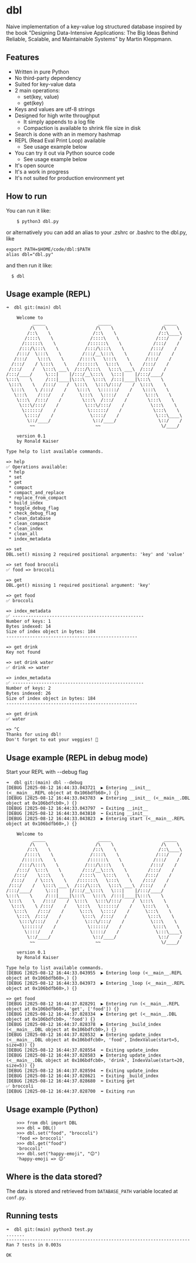 # dbl

Naive implementation of a key-value log structured database inspired by the book "Designing Data-Intensive Applications: The Big Ideas Behind Reliable, Scalable, and Maintainable Systems" by Martin Kleppmann.

## Features
- Written in pure Python
- No third-party dependency
- Suited for key-value data
- 2 main operations:
  - set(key, value)
  - get(key)
- Keys and values are utf-8 strings
- Designed for high write throughput
  - It simply appends to a log file
  - Compaction is available to shrink file size in disk
- Search is done with an in memory hashmap
- REPL (Read Eval Print Loop) available
  - See usage example below
- You can try it out via Python source code
  - See usage example below
- It's open source
- It's a work in progress
- It's not suited for production environment yet

## How to run
You can run it like:
```
    $ python3 dbl.py
```
or alternatively you can add an alias to your .zshrc or .bashrc to the dbl.py, like 
```
export PATH=$HOME/code/dbl:$PATH
alias dbl="dbl.py"
```
and then run it like:
```
  $ dbl
```

## Usage example (REPL)

```
➜  dbl git:(main) dbl

    Welcome to
          _____                    _____                    _____
         /\    \                  /\    \                  /\    \
        /::\    \                /::\    \                /::\____\
       /::::\    \              /::::\    \              /:::/    /
      /::::::\    \            /::::::\    \            /:::/    /
     /:::/\:::\    \          /:::/\:::\    \          /:::/    /
    /:::/  \:::\    \        /:::/__\:::\    \        /:::/    /
   /:::/    \:::\    \      /::::\   \:::\    \      /:::/    /
  /:::/    / \:::\    \    /::::::\   \:::\    \    /:::/    /
 /:::/    /   \:::\ ___\  /:::/\:::\   \:::\ ___\  /:::/    /
/:::/____/     \:::|    |/:::/__\:::\   \:::|    |/:::/____/
\:::\    \     /:::|____|\:::\   \:::\  /:::|____|\:::\    \
 \:::\    \   /:::/    /  \:::\   \:::\/:::/    /  \:::\    \
  \:::\    \ /:::/    /    \:::\   \::::::/    /    \:::\    \
   \:::\    /:::/    /      \:::\   \::::/    /      \:::\    \
    \:::\  /:::/    /        \:::\  /:::/    /        \:::\    \
     \:::\/:::/    /          \:::\/:::/    /          \:::\    \
      \::::::/    /            \::::::/    /            \:::\    \
       \::::/    /              \::::/    /              \:::\____\
        \::/____/                \::/____/                \::/    /
         ~~                       ~~                       \/____/

    version 0.1
    by Ronald Kaiser

Type help to list available commands.

=> help
✅ Operations available:
 * help
 * set
 * get
 * compact
 * compact_and_replace
 * replace_from_compact
 * build_index
 * toggle_debug_flag
 * check_debug_flag
 * clean_database
 * clean_compact
 * clean_index
 * clean_all
 * index_metadata

=> set
DBL.set() missing 2 required positional arguments: 'key' and 'value'

=> set food broccoli
✅ food => broccoli

=> get
DBL.get() missing 1 required positional argument: 'key'

=> get food
✅ broccoli

=> index_metadata
✅ --------------------------------------------------
Number of keys: 1
Bytes indexed: 14
Size of index object in bytes: 184
--------------------------------------------------

=> get drink
Key not found

=> set drink water
✅ drink => water

=> index_metadata
✅ --------------------------------------------------
Number of keys: 2
Bytes indexed: 26
Size of index object in bytes: 184
--------------------------------------------------

=> get drink
✅ water

=> ^C
Thanks for using dbl!
Don't forget to eat your veggies! 🥦
```

## Usage example (REPL in debug mode)
Start your REPL with --debug flag
```
➜  dbl git:(main) dbl --debug
[DEBUG [2025-08-12 16:44:33.043721  ▶️ Entering __init__ (<__main__.REPL object at 0x106bdfb60>,) {}
[DEBUG [2025-08-12 16:44:33.043783  ▶️ Entering __init__ (<__main__.DBL object at 0x106bdfcb0>,) {}
[DEBUG [2025-08-12 16:44:33.043797  ⬅️ Exiting __init__
[DEBUG [2025-08-12 16:44:33.043810  ⬅️ Exiting __init__
[DEBUG [2025-08-12 16:44:33.043823  ▶️ Entering start (<__main__.REPL object at 0x106bdfb60>,) {}

    Welcome to
          _____                    _____                    _____
         /\    \                  /\    \                  /\    \
        /::\    \                /::\    \                /::\____\
       /::::\    \              /::::\    \              /:::/    /
      /::::::\    \            /::::::\    \            /:::/    /
     /:::/\:::\    \          /:::/\:::\    \          /:::/    /
    /:::/  \:::\    \        /:::/__\:::\    \        /:::/    /
   /:::/    \:::\    \      /::::\   \:::\    \      /:::/    /
  /:::/    / \:::\    \    /::::::\   \:::\    \    /:::/    /
 /:::/    /   \:::\ ___\  /:::/\:::\   \:::\ ___\  /:::/    /
/:::/____/     \:::|    |/:::/__\:::\   \:::|    |/:::/____/
\:::\    \     /:::|____|\:::\   \:::\  /:::|____|\:::\    \
 \:::\    \   /:::/    /  \:::\   \:::\/:::/    /  \:::\    \
  \:::\    \ /:::/    /    \:::\   \::::::/    /    \:::\    \
   \:::\    /:::/    /      \:::\   \::::/    /      \:::\    \
    \:::\  /:::/    /        \:::\  /:::/    /        \:::\    \
     \:::\/:::/    /          \:::\/:::/    /          \:::\    \
      \::::::/    /            \::::::/    /            \:::\    \
       \::::/    /              \::::/    /              \:::\____\
        \::/____/                \::/____/                \::/    /
         ~~                       ~~                       \/____/

    version 0.1
    by Ronald Kaiser

Type help to list available commands.
[DEBUG [2025-08-12 16:44:33.043955  ▶️ Entering loop (<__main__.REPL object at 0x106bdfb60>,) {}
[DEBUG [2025-08-12 16:44:33.043973  ▶️ Entering _loop (<__main__.REPL object at 0x106bdfb60>,) {}

=> get food
[DEBUG [2025-08-12 16:44:37.028291  ▶️ Entering run (<__main__.REPL object at 0x106bdfb60>, 'get', ['food']) {}
[DEBUG [2025-08-12 16:44:37.028334  ▶️ Entering get (<__main__.DBL object at 0x106bdfcb0>, 'food') {}
[DEBUG [2025-08-12 16:44:37.028378  ▶️ Entering _build_index (<__main__.DBL object at 0x106bdfcb0>,) {}
[DEBUG [2025-08-12 16:44:37.028532  ▶️ Entering update_index (<__main__.DBL object at 0x106bdfcb0>, 'food', IndexValue(start=5, size=8)) {}
[DEBUG [2025-08-12 16:44:37.028554  ⬅️ Exiting update_index
[DEBUG [2025-08-12 16:44:37.028583  ▶️ Entering update_index (<__main__.DBL object at 0x106bdfcb0>, 'drink', IndexValue(start=20, size=5)) {}
[DEBUG [2025-08-12 16:44:37.028594  ⬅️ Exiting update_index
[DEBUG [2025-08-12 16:44:37.028621  ⬅️ Exiting _build_index
[DEBUG [2025-08-12 16:44:37.028680  ⬅️ Exiting get
✅ broccoli
[DEBUG [2025-08-12 16:44:37.028700  ⬅️ Exiting run
```

## Usage example (Python)
```
    >>> from dbl import DBL
    >>> dbl = DBL()
    >>> dbl.set("food", "broccoli")
    'food => broccoli'
    >>> dbl.get("food")
    'broccoli'
    >>> dbl.set("happy-emoji", "😊")
    'happy-emoji => 😊'
```

## Where is the data stored?
The data is stored and retrieved from `DATABASE_PATH` variable located at `conf.py`.


## Running tests
```
➜  dbl git:(main) python3 test.py
.......
----------------------------------------------------------------------
Ran 7 tests in 0.003s

OK
```
